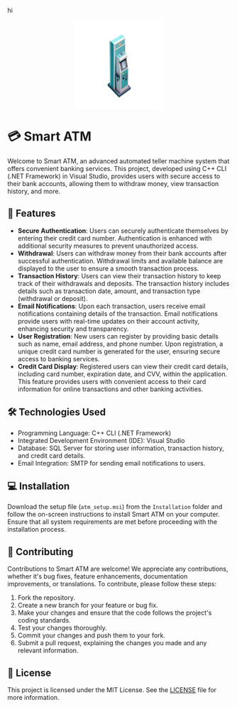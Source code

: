 hi<div align="center">
  <img src="./icon.png" alt="Smart ATM Icon" width="200" height="200">
</div>

# 💳 Smart ATM

Welcome to Smart ATM, an advanced automated teller machine system that offers convenient banking services. This project, developed using C++ CLI (.NET Framework) in Visual Studio, provides users with secure access to their bank accounts, allowing them to withdraw money, view transaction history, and more.

## 🚀 Features

- **Secure Authentication**: Users can securely authenticate themselves by entering their credit card number. Authentication is enhanced with additional security measures to prevent unauthorized access.
- **Withdrawal**: Users can withdraw money from their bank accounts after successful authentication. Withdrawal limits and available balance are displayed to the user to ensure a smooth transaction process.
- **Transaction History**: Users can view their transaction history to keep track of their withdrawals and deposits. The transaction history includes details such as transaction date, amount, and transaction type (withdrawal or deposit).
- **Email Notifications**: Upon each transaction, users receive email notifications containing details of the transaction. Email notifications provide users with real-time updates on their account activity, enhancing security and transparency.
- **User Registration**: New users can register by providing basic details such as name, email address, and phone number. Upon registration, a unique credit card number is generated for the user, ensuring secure access to banking services.
- **Credit Card Display**: Registered users can view their credit card details, including card number, expiration date, and CVV, within the application. This feature provides users with convenient access to their card information for online transactions and other banking activities.

## 🛠️ Technologies Used

- Programming Language: C++ CLI (.NET Framework)
- Integrated Development Environment (IDE): Visual Studio
- Database: SQL Server for storing user information, transaction history, and credit card details.
- Email Integration: SMTP for sending email notifications to users.

## 💻 Installation

Download the setup file (`atm_setup.msi`) from the `Installation` folder and follow the on-screen instructions to install Smart ATM on your computer. Ensure that all system requirements are met before proceeding with the installation process.

## 🤝 Contributing

Contributions to Smart ATM are welcome! We appreciate any contributions, whether it's bug fixes, feature enhancements, documentation improvements, or translations. To contribute, please follow these steps:

1. Fork the repository.
2. Create a new branch for your feature or bug fix.
3. Make your changes and ensure that the code follows the project's coding standards.
4. Test your changes thoroughly.
5. Commit your changes and push them to your fork.
6. Submit a pull request, explaining the changes you made and any relevant information.

## 📄 License

This project is licensed under the MIT License. See the [LICENSE](LICENSE) file for more information.
